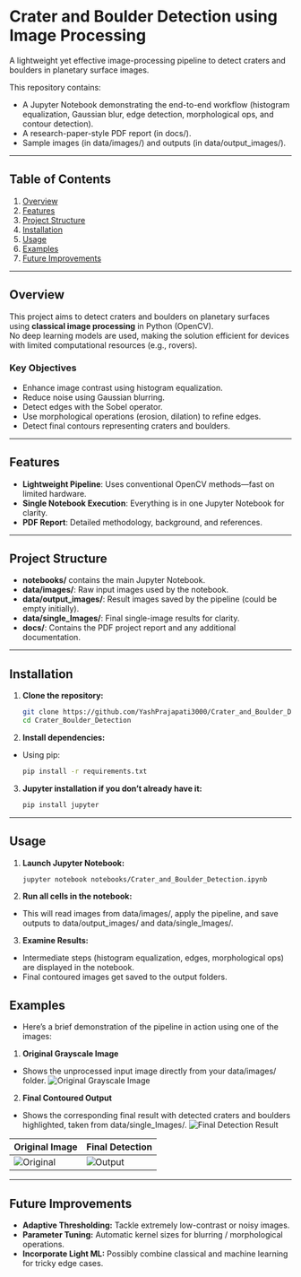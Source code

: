 # Crater and Boulder Detection using Image Processing

A lightweight yet effective image-processing pipeline to detect craters and boulders in planetary surface images.  

This repository contains:
- A Jupyter Notebook demonstrating the end-to-end workflow (histogram equalization, Gaussian blur, edge detection, morphological ops, and contour detection).
- A research-paper-style PDF report (in docs/).
- Sample images (in data/images/) and outputs (in data/output_images/).

---

## Table of Contents
1. [Overview](#overview)
2. [Features](#features)
3. [Project Structure](#project-structure)
4. [Installation](#installation)
5. [Usage](#usage)
6. [Examples](#examples)
7. [Future Improvements](#future-improvements)

---

## Overview
This project aims to detect craters and boulders on planetary surfaces using **classical image processing** in Python (OpenCV).  
No deep learning models are used, making the solution efficient for devices with limited computational resources (e.g., rovers).

### Key Objectives
- Enhance image contrast using histogram equalization.
- Reduce noise using Gaussian blurring.
- Detect edges with the Sobel operator.
- Use morphological operations (erosion, dilation) to refine edges.
- Detect final contours representing craters and boulders.

---

## Features
- **Lightweight Pipeline**: Uses conventional OpenCV methods—fast on limited hardware.
- **Single Notebook Execution**: Everything is in one Jupyter Notebook for clarity.
- **PDF Report**: Detailed methodology, background, and references.

---

## Project Structure
- **notebooks/** contains the main Jupyter Notebook.
- **data/images/**: Raw input images used by the notebook.
- **data/output_images/**: Result images saved by the pipeline (could be empty initially).
- **data/single_Images/**: Final single-image results for clarity.
- **docs/**: Contains the PDF project report and any additional documentation.

---

## Installation
1. **Clone the repository:**
   ```bash
   git clone https://github.com/YashPrajapati3000/Crater_and_Boulder_Detection_Image_Processing.git
   cd Crater_Boulder_Detection

2. **Install dependencies:**
- Using pip:
  ```bash
  pip install -r requirements.txt

3. **Jupyter installation if you don’t already have it:**
   ```bash
   pip install jupyter

---

## Usage
1. **Launch Jupyter Notebook:**
   ```bash
   jupyter notebook notebooks/Crater_and_Boulder_Detection.ipynb
   
2. **Run all cells in the notebook:**
- This will read images from data/images/, apply the pipeline, and save outputs to data/output_images/ and data/single_Images/.

3. **Examine Results:**
- Intermediate steps (histogram equalization, edges, morphological ops) are displayed in the notebook.
- Final contoured images get saved to the output folders.

## **Examples**
- Here’s a brief demonstration of the pipeline in action using one of the images:

1. **Original Grayscale Image**
- Shows the unprocessed input image directly from your data/images/ folder.
  ![Original Grayscale Image](data/images/Image_1.png)

2. **Final Contoured Output**
- Shows the corresponding final result with detected craters and boulders highlighted, taken from data/single_Images/.
  ![Final Detection Result](data/single_image/Final_Contoured_Image_Green_Highlights.png)

| Original Image                                                | Final Detection                                                 |
| ------------------------------------------------------------- | --------------------------------------------------------------- |
| ![Original](data/images/Image_1.png)                    | ![Output](data/single_image/Final_Contoured_Image_Green_Highlights.png)               |

---

## **Future Improvements**
- **Adaptive Thresholding:** Tackle extremely low-contrast or noisy images.
- **Parameter Tuning:** Automatic kernel sizes for blurring / morphological operations.
- **Incorporate Light ML:** Possibly combine classical and machine learning for tricky edge cases.
